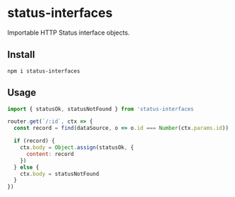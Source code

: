 # status-interfaces
Importable HTTP Status interface objects.

## Install

`npm i status-interfaces`

## Usage

```js
import { statusOk, statusNotFound } from 'status-interfaces

router.get(`/:id`, ctx => {
  const record = find(dataSource, o => o.id === Number(ctx.params.id))

  if (record) {
    ctx.body = Object.assign(statusOk, {
      content: record
    })
  } else {
    ctx.body = statusNotFound
  }
})
```
